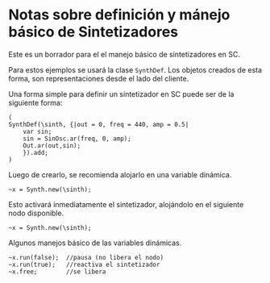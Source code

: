 # Notas sobre definición y mánejo básico de Sintetizadores

Este es un borrador para el el manejo básico de sintetizadores en SC.

Para estos ejemplos se usará la clase ```SynthDef```. Los objetos creados de esta forma, son representaciones desde el lado del cliente.

Una forma simple para definir un sintetizador en SC puede ser de la siguiente forma:

```supercollider
(
SynthDef(\sinth, {|out = 0, freq = 440, amp = 0.5|
	var sin;
	sin = SinOsc.ar(freq, 0, amp);
	Out.ar(out,sin);
    }).add;
)
```
Luego de crearlo, se recomienda alojarlo en una variable dinámica.

``` supercollider
~x = Synth.new(\sinth);
```
Esto activará inmediatamente el sintetizador, alojándolo en el siguiente nodo disponible.

``` supercollider
~x = Synth.new(\sinth);
```

Algunos manejos básico de las variables dinámicas.

``` supercollider
~x.run(false);  //pausa (no libera el nodo)
~x.run(true);   //reactiva el sintetizador
~x.free;        //se libera
```